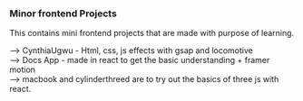 ### Minor frontend Projects

This contains mini frontend projects that are made with purpose of learning.

--> CynthiaUgwu - Html, css, js effects with gsap and locomotive <br/>
--> Docs App - made in react to get the basic understanding + framer motion <br/>
--> macbook and cylinderthreed are to try out the basics of three js with react.<br/>
